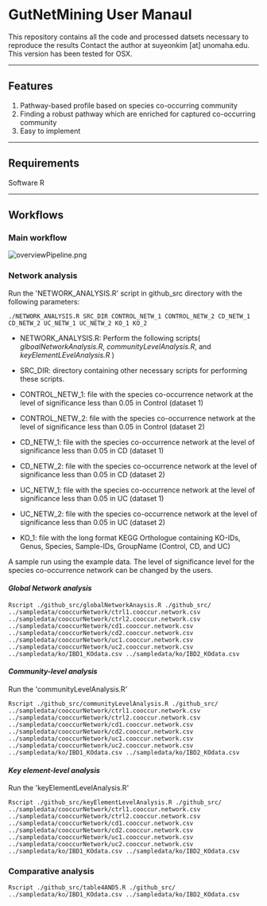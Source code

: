 # GutNetMining User Manaul 

This repository contains all the code and processed datsets necessary to reproduce the results
Contact the author at suyeonkim [at] unomaha.edu. This version has been tested for OSX. 

----------------------------------------------------------------------
## Features 
1. Pathway-based profile based on species co-occurring community 
2. Finding a robust pathway which are enriched for captured co-occurring community 
3. Easy to implement
----------------------------------------------------------------------
## Requirements
Software R 

----------------------------------------------------------------------
## Workflows
### Main workflow
![overviewPipeline.png](overviewPipeline_IP_OP.png)

### Network analysis 
Run the 'NETWORK_ANALYSIS.R' script in github_src directory with the following parameters: 
```
./NETWORK_ANALYSIS.R SRC_DIR CONTROL_NETW_1 CONTROL_NETW_2 CD_NETW_1 CD_NETW_2 UC_NETW_1 UC_NETW_2 KO_1 KO_2
```
* NETWORK_ANALYSIS.R: Perform the following scripts( _glboalNetworkAnalysis.R_, _communityLevelAnalysis.R_, and _keyElementLEvelAnalysis.R_ )

* SRC_DIR: directory containing other necessary scripts for performing these scripts.
 
* CONTROL_NETW_1: file with the species co-occurrence network at the level of significance less than 0.05 in Control (dataset 1)

* CONTROL_NETW_2: file with the species co-occurrence network at the level of significance less than 0.05 in Control (dataset 2)

* CD_NETW_1: file with the species co-occurrence network at the level of significance less than 0.05 in CD (dataset 1)

* CD_NETW_2: file with the species co-occurrence network at the level of significance less than 0.05 in CD (dataset 2)

* UC_NETW_1: file with the species co-occurrence network at the level of significance less than 0.05 in UC (dataset 1)

* UC_NETW_2: file with the species co-occurrence network at the level of significance less than 0.05 in UC (dataset 2)

* KO_1: file with the long format KEGG Orthologue containing KO-IDs, Genus, Species, Sample-IDs, GroupName (Control, CD, and UC)

A sample run using the example data. The level of significance level for the species co-occurrence network can be changed by the users.

#### _Global Network analysis_

```
Rscript ./github_src/globalNetworkAnaysis.R ./github_src/ ../sampledata/cooccurNetwork/ctrl1.cooccur.network.csv ../sampledata/cooccurNetwork/ctrl2.cooccur.network.csv ../sampledata/cooccurNetwork/cd1.cooccur.network.csv ../sampledata/cooccurNetwork/cd2.cooccur.network.csv ../sampledata/cooccurNetwork/uc1.cooccur.network.csv ../sampledata/cooccurNetwork/uc2.cooccur.network.csv ../sampledata/ko/IBD1_KOdata.csv ../sampledata/ko/IBD2_KOdata.csv
```
#### _Community-level analysis_ 
Run the 'communityLevelAnalysis.R'
```
Rscript ./github_src/communityLevelAnalysis.R ./github_src/ ../sampledata/cooccurNetwork/ctrl1.cooccur.network.csv ../sampledata/cooccurNetwork/ctrl2.cooccur.network.csv ../sampledata/cooccurNetwork/cd1.cooccur.network.csv ../sampledata/cooccurNetwork/cd2.cooccur.network.csv ../sampledata/cooccurNetwork/uc1.cooccur.network.csv ../sampledata/cooccurNetwork/uc2.cooccur.network.csv ../sampledata/ko/IBD1_KOdata.csv ../sampledata/ko/IBD2_KOdata.csv
```
#### _Key element-level analysis_ 
Run the 'keyElementLevelAnalysis.R'
```
Rscript ./github_src/keyElementLevelAnalysis.R ./github_src/ ../sampledata/cooccurNetwork/ctrl1.cooccur.network.csv ../sampledata/cooccurNetwork/ctrl2.cooccur.network.csv ../sampledata/cooccurNetwork/cd1.cooccur.network.csv ../sampledata/cooccurNetwork/cd2.cooccur.network.csv ../sampledata/cooccurNetwork/uc1.cooccur.network.csv ../sampledata/cooccurNetwork/uc2.cooccur.network.csv ../sampledata/ko/IBD1_KOdata.csv ../sampledata/ko/IBD2_KOdata.csv
```
### Comparative analysis
```
Rscript ./github_src/table4AND5.R ./github_src/ ../sampledata/ko/IBD1_KOdata.csv ../sampledata/ko/IBD2_KOdata.csv
```
